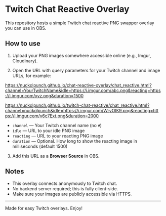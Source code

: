 # Twitch Chat Reactive Overlay

This repository hosts a simple Twitch chat reactive PNG swapper overlay you can use in OBS.

## How to use

1. Upload your PNG images somewhere accessible online (e.g., Imgur, Cloudinary).

2. Open the URL with query parameters for your Twitch channel and image URLs, for example:

https://nuckolpunch.github.io/chat-reactive-overlay/chat_reactive.html?channel=YourTwitchName&idle=https://i.imgur.com/abc.png&reacting=https://i.imgur.com/xyz.png&duration=1500

https://nuckolpunch.github.io/twitch-chat-reactive/chat_reactive.html?channel=nuckolpunch&idle=https://i.imgur.com/WryOIK9.png&reacting=https://i.imgur.com/v6c7Ext.png&duration=2000


- `channel` — Your Twitch channel name (no `#`)
- `idle` — URL to your idle PNG image
- `reacting` — URL to your reacting PNG image
- `duration` — Optional. How long to show the reacting image in milliseconds (default 1500)

3. Add this URL as a **Browser Source** in OBS.

## Notes

- This overlay connects anonymously to Twitch chat.
- No backend server required; this is fully client-side.
- Make sure your images are publicly accessible via HTTPS.

---

Made for easy Twitch overlays. Enjoy!
